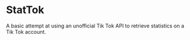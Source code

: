 # StatTok

A basic attempt at using an unofficial Tik Tok API to retrieve statistics on a Tik Tok account.
